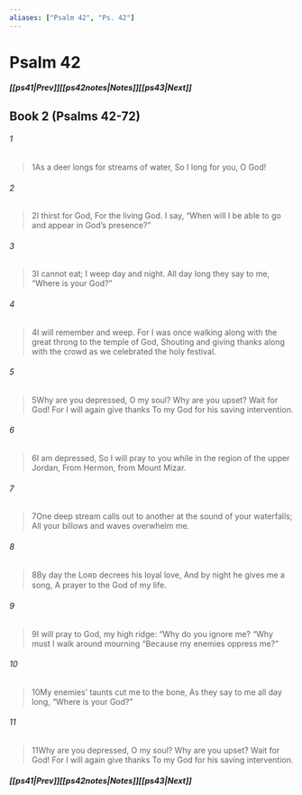 ```yaml
---
aliases: ["Psalm 42", "Ps. 42"]
---
```

# Psalm 42
##### <span class=arrow-left></span>[[ps41|Prev]]<span class=navigation-separator></span>[[ps42notes|Notes]]<span class=navigation-separator></span>[[ps43|Next]]<span class=arrow-right></span>
## Book 2 (Psalms 42-72)
###### 1
><span class=verse-first-poetry>1</span>As a deer longs for streams of water,
>So I long for you, O God!
###### 2
><span class=verse-body-poetry>2</span>I thirst for God,
>For the living God.
>I say, “When will I be able to go and appear in God’s presence?”
###### 3
><span class=verse-body-poetry>3</span>I cannot eat; I weep day and night.
>All day long they say to me, “Where is your God?”
###### 4
><span class=verse-body-poetry>4</span>I will remember and weep.
>For I was once walking along with the great throng to the temple of God,
>Shouting and giving thanks along with the crowd as we celebrated the holy festival.
<div class=paragraph-break></div>

###### 5
><span class=verse-first-poetry>5</span>Why are you depressed, O my soul?
>Why are you upset?
>Wait for God!
>For I will again give thanks
>To my God for his saving intervention.
###### 6
><span class=verse-body-poetry>6</span>I am depressed,
>So I will pray to you while in the region of the upper Jordan,
>From Hermon, from Mount Mizar.
###### 7
><span class=verse-body-poetry>7</span>One deep stream calls out to another at the sound of your waterfalls;
>All your billows and waves overwhelm me.
###### 8
><span class=verse-body-poetry>8</span>By day the Lᴏʀᴅ decrees his loyal love,
>And by night he gives me a song,
>A prayer to the God of my life.
<div class=paragraph-break></div>

###### 9
><span class=verse-first-poetry>9</span>I will pray to God, my high ridge:
><span class=poetry-quote-double>“</span>Why do you ignore me?
><span class=poetry-quote-double>“</span>Why must I walk around mourning
><span class=poetry-quote-double>“</span>Because my enemies oppress me?”
###### 10
><span class=verse-body-poetry>10</span>My enemies’ taunts cut me to the bone,
>As they say to me all day long, “Where is your God?”
###### 11
><span class=verse-body-poetry>11</span>Why are you depressed, O my soul?
>Why are you upset?
>Wait for God!
>For I will again give thanks
>To my God for his saving intervention.
##### <span class=arrow-left></span>[[ps41|Prev]]<span class=navigation-separator></span>[[ps42notes|Notes]]<span class=navigation-separator></span>[[ps43|Next]]<span class=arrow-right></span>